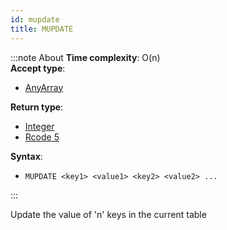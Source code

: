 ```yaml
---
id: mupdate
title: MUPDATE
---
```


:::note About
**Time complexity**: O(n)  
**Accept type**:

- [AnyArray](../protocol/data-types#any-array)

**Return type**:

- [Integer](../protocol/skyhash#unsigned-integers-)
- [Rcode 5](../protocol/response-codes)

**Syntax**:

- `MUPDATE <key1> <value1> <key2> <value2> ...`

:::

Update the value of 'n' keys in the current table
